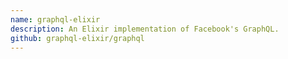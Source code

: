 ```yaml
---
name: graphql-elixir
description: An Elixir implementation of Facebook's GraphQL.
github: graphql-elixir/graphql
---
```


